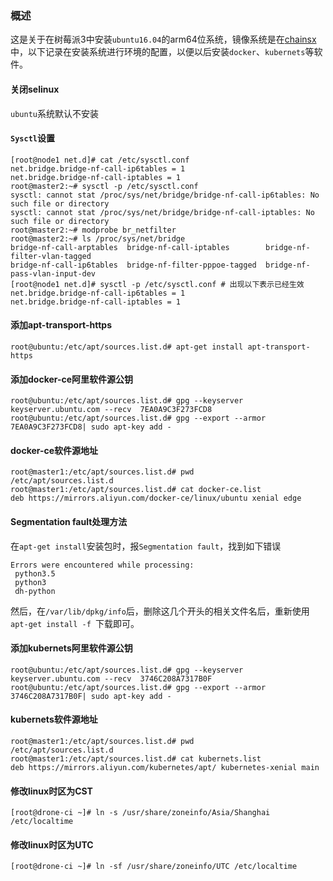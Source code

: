 ### 概述

这是关于在树莓派3中安装`ubuntu16.04`的arm64位系统，镜像系统是在[chainsx](https://github.com/chainsx/ubuntu64-rpi)中，以下记录在安装系统进行环境的配置，以便以后安装`docker`、`kubernets`等软件。

#### 关闭selinux

`ubuntu`系统默认不安装

#### `Sysctl`设置

```shell
[root@node1 net.d]# cat /etc/sysctl.conf
net.bridge.bridge-nf-call-ip6tables = 1
net.bridge.bridge-nf-call-iptables = 1
root@master2:~# sysctl -p /etc/sysctl.conf
sysctl: cannot stat /proc/sys/net/bridge/bridge-nf-call-ip6tables: No such file or directory
sysctl: cannot stat /proc/sys/net/bridge/bridge-nf-call-iptables: No such file or directory
root@master2:~# modprobe br_netfilter
root@master2:~# ls /proc/sys/net/bridge
bridge-nf-call-arptables  bridge-nf-call-iptables        bridge-nf-filter-vlan-tagged
bridge-nf-call-ip6tables  bridge-nf-filter-pppoe-tagged  bridge-nf-pass-vlan-input-dev
[root@node1 net.d]# sysctl -p /etc/sysctl.conf # 出现以下表示已经生效
net.bridge.bridge-nf-call-ip6tables = 1
net.bridge.bridge-nf-call-iptables = 1
```

#### 添加apt-transport-https

```shell
root@ubuntu:/etc/apt/sources.list.d# apt-get install apt-transport-https
```

#### 添加docker-ce阿里软件源公钥

```shell
root@ubuntu:/etc/apt/sources.list.d# gpg --keyserver keyserver.ubuntu.com --recv  7EA0A9C3F273FCD8
root@ubuntu:/etc/apt/sources.list.d# gpg --export --armor 7EA0A9C3F273FCD8| sudo apt-key add -
```

#### docker-ce软件源地址

```shell
root@master1:/etc/apt/sources.list.d# pwd
/etc/apt/sources.list.d
root@master1:/etc/apt/sources.list.d# cat docker-ce.list
deb https://mirrors.aliyun.com/docker-ce/linux/ubuntu xenial edge
```

#### Segmentation fault处理方法

在`apt-get install`安装包时，报`Segmentation fault`，找到如下错误

```shell
Errors were encountered while processing:
 python3.5
 python3
 dh-python
```

然后，在`/var/lib/dpkg/info`后，删除这几个开头的相关文件名后，重新使用`apt-get install -f `下载即可。

#### 添加kubernets阿里软件源公钥

```shell
root@ubuntu:/etc/apt/sources.list.d# gpg --keyserver keyserver.ubuntu.com --recv  3746C208A7317B0F
root@ubuntu:/etc/apt/sources.list.d# gpg --export --armor 3746C208A7317B0F| sudo apt-key add -
```

#### kubernets软件源地址

```shell
root@master1:/etc/apt/sources.list.d# pwd
/etc/apt/sources.list.d
root@master1:/etc/apt/sources.list.d# cat kubernets.list
deb https://mirrors.aliyun.com/kubernetes/apt/ kubernetes-xenial main
```

#### 修改linux时区为CST

```shell
[root@drone-ci ~]# ln -s /usr/share/zoneinfo/Asia/Shanghai  /etc/localtime
```

#### 修改linux时区为UTC

```shell
[root@drone-ci ~]# ln -sf /usr/share/zoneinfo/UTC /etc/localtime
```

